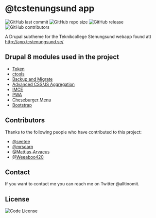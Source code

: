 # @tcstenungsund app

![GitHub last commit](https://img.shields.io/github/last-commit/seetee/tcapp)
![GitHub repo size](https://img.shields.io/github/repo-size/seetee/tcapp)
![GitHub release](https://img.shields.io/github/v/release/seetee/tcapp)
![GitHub contributors](https://img.shields.io/github/contributors/seetee/tcapp)

A Drupal subtheme for the Teknikcollege Stenungsund webapp found att http://app.tcstenungsund.se/

## Drupal 8 modules used in the project

* [Token](https://www.drupal.org/project/token)
* [ctools](https://www.drupal.org/project/ctools)
* [Backup and Migrate](https://www.drupal.org/project/backup_migrate)
* [Advanced CSS/JS Aggregation](https://www.drupal.org/project/advagg)
* [IMCE](https://www.drupal.org/project/imce)
* [PWA](https://www.drupal.org/project/pwa)
* [Cheseburger Menu](https://www.drupal.org/project/cheeseburger_menu)
* [Bootstrap](https://www.drupal.org/project/bootstrap)

## Contributors

Thanks to the following people who have contributed to this project:

* [@seetee](https://github.com/seetee)
* [@mrscarn](https://github.com/mrscarn)
* [@Mattias-Arvaeus](https://github.com/Mattias-Arvaeus)
* [@Weeaboo420](https://github.com/Weeaboo420)

## Contact

If you want to contact me you can reach me on Twitter @alltinomit.

## License

![Code License](https://img.shields.io/github/license/seetee/ansible_playbooks)
